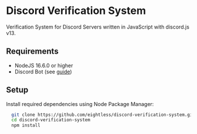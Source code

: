 # Discord Verification System

Verification System for Discord Servers written in JavaScript with discord.js v13.


## Requirements

- NodeJS 16.6.0 or higher
- Discord Bot (see [guide](https://discordjs.guide/preparations/setting-up-a-bot-application.html#creating-your-bot))

## Setup

Install required dependencies using Node Package Manager:

```bash
  git clone https://github.com/eightless/discord-verification-system.git
  cd discord-verification-system
  npm install
```

